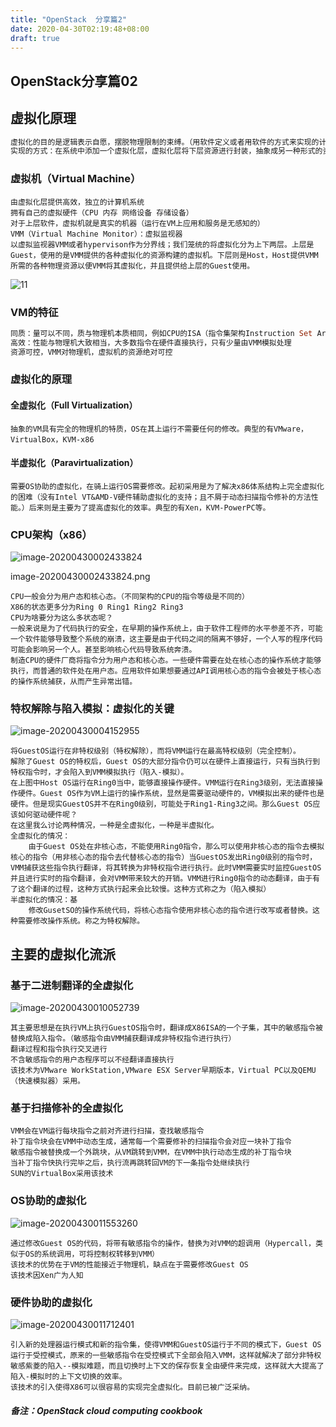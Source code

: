 ```yaml
---
title: "OpenStack  分享篇2"
date: 2020-04-30T02:19:48+08:00
draft: true
---
```


## OpenStack分享篇02

## 虚拟化原理



```cpp
虚拟化的目的是逻辑表示自愿，摆脱物理限制的束缚。（用软件定义或者用软件的方式来实现的计算机称之为虚拟化；同样的我们可以实现虚拟化的存储，虚拟化的网络等）
实现的方式：在系统中添加一个虚拟化层，虚拟化层将下层资源进行封装，抽象成另一种形式的资源，提供给上层使用。如何实现CPU的虚拟化，换言之，如何将一个CPU虚拟成多个virtual CPU提供给我们创建的虚拟机使用呢？你在使用vCPU的时候到底使用的是什么？其实有很多的方式都能完成CPU的虚拟化，比如我们可以采用分时（Time shareing）的方式，将CPU的供支配的时间分给不同的VM进行使用。具体来说就是讲时间进行切片，例如将时间片分为1ms，那么每个程序或者业务都独享1ms的CPU使用时间，如果此时有两个程序或者说是我们这里的虚拟机，那么每个虚拟机都轮流的使用1ms的CPU，在微观上程序的运行是走走停停，在宏观上程勋的运行是连贯的。在具体的使用方式上又有时间片轮转调度算法，先来先服务算法等，在此不再赘述。
```

### 虚拟机（Virtual Machine）



```undefined
由虚拟化层提供高效，独立的计算机系统
拥有自己的虚拟硬件（CPU 内存 网络设备 存储设备）
对于上层软件，虚拟机就是真实的机器（运行在VM上应用和服务是无感知的）
VMM（Virtual Machine Monitor）：虚拟监视器
以虚拟监视器VMM或者hypervison作为分界线；我们笼统的将虚拟化分为上下两层。上层是Guest，使用的是VMM提供的各种虚拟化的资源构建的虚拟机。下层则是Host，Host提供VMM所需的各种物理资源以便VMM将其虚拟化，并且提供给上层的Guest使用。
```

![11](https://gitee.com/hanstack/hanstack_image/raw/master/image/11.png)



### VM的特征



```dart
同质：量可以不同，质与物理机本质相同，例如CPU的ISA（指令集架构Instruction Set Architecture）
高效：性能与物理机大致相当，大多数指令在硬件直接执行，只有少量由VMM模拟处理
资源可控，VMM对物理机，虚拟机的资源绝对可控
```

### 虚拟化的原理

#### 全虚拟化（Full Virtualization）



```undefined
抽象的VM具有完全的物理机的特质，OS在其上运行不需要任何的修改。典型的有VMware，VirtualBox，KVM-x86
```

#### 半虚拟化（Paravirtualization）



```undefined
需要OS协助的虚拟化，在骑上运行OS需要修改。起初采用是为了解决x86体系结构上完全虚拟化的困难（没有Intel VT&AMD-V硬件辅助虚拟化的支持；且不屑于动态扫描指令修补的方法性能。）后来则是主要为了提高虚拟化的效率。典型的有Xen，KVM-PowerPC等。
```

### CPU架构（x86）

![image-20200430002433824](https://gitee.com/hanstack/hanstack_image/raw/master/image/image-20200430002433824.png)

image-20200430002433824.png



```undefined
CPU一般会分为用户态和核心态。（不同架构的CPU的指令等级是不同的）
X86的状态更多分为Ring 0 Ring1 Ring2 Ring3
CPU为啥要分为这么多状态呢？
一般来说是为了代码执行的安全，在早期的操作系统上，由于软件工程师的水平参差不齐，可能一个软件能够导致整个系统的崩溃，这主要是由于代码之间的隔离不够好，一个人写的程序代码可能会影响另一个人。甚至影响核心代码导致系统奔溃。
制造CPU的硬件厂商将指令分为用户态和核心态。一些硬件需要在处在核心态的操作系统才能够执行，而普通的软件处在用户态。应用软件如果想要通过API调用核心态的指令会被处于核心态的操作系统捕获，从而产生异常出错。
```

### 特权解除与陷入模拟：虚拟化的关键

![image-20200430004152955](https://gitee.com/hanstack/hanstack_image/raw/master/image/image-20200430004152955.png)



```undefined
将GuestOS运行在非特权级别（特权解除），而将VMM运行在最高特权级别（完全控制）。 
解除了Guest OS的特权后，Guest OS的大部分指令仍可以在硬件上直接运行，只有当执行到特权指令时，才会陷入到VMM模拟执行（陷入-模拟）。
在上图中Host OS运行在Ring0当中，能够直接操作硬件。VMM运行在Ring3级别，无法直接操作硬件。Guest OS作为VM上运行的操作系统，显然是需要驱动硬件的，VM模拟出来的硬件也是硬件。但是现实GuestOS并不在Ring0级别，可能处于Ring1-Ring3之间。那么Guest OS应该如何驱动硬件呢？
在这里我么讨论两种情况，一种是全虚拟化，一种是半虚拟化。
全虚拟化的情况：
    由于Guest OS处在非核心态，不能使用Ring0指令，那么可以使用非核心态的指令去模拟核心的指令（用非核心态的指令去代替核心态的指令）当GuestOS发出Ring0级别的指令时，VMM捕获这些指令执行翻译，将其转换为非特权指令进行执行。此时VMM需要实时监控GuestOS并且进行实时的指令翻译，会对VMM带来较大的开销。VMM进行Ring0指令的动态翻译，由于有了这个翻译的过程，这种方式执行起来会比较慢。这种方式称之为（陷入模拟）
半虚拟化的情况：基
    修改GusetSO的操作系统代码，将核心态指令使用非核心态的指令进行改写或者替换。这种需要修改操作系统。称之为特权解除。
```

## 主要的虚拟化流派

### 基于二进制翻译的全虚拟化



![image-20200430010052739](https://gitee.com/hanstack/hanstack_image/raw/master/image/image-20200430010052739.png)



```undefined
其主要思想是在执行VM上执行GuestOS指令时，翻译成X86ISA的一个子集，其中的敏感指令被替换成陷入指令。（敏感指令由VMM捕获翻译成非特权指令进行执行）
翻译过程和指令执行交叉进行
不含敏感指令的用户态程序可以不经翻译直接执行
该技术为VMware WorkStation,VMware ESX Server早期版本，Virtual PC以及QEMU（快速模拟器）采用。
```

### 基于扫描修补的全虚拟化



```undefined
VMM会在VM运行每块指令之前对齐进行扫描，查找敏感指令
补丁指令块会在VMM中动态生成，通常每一个需要修补的扫描指令会对应一块补丁指令
敏感指令被替换成一个外跳块，从VM跳转到VMM，在VMM中执行动态生成的补丁指令块
当补丁指令快执行完毕之后，执行流再跳转回VM的下一条指令处继续执行
SUN的VirtualBox采用该技术
```

### OS协助的虚拟化





![image-20200430011553260](https://gitee.com/hanstack/hanstack_image/raw/master/image/image-20200430011553260.png)

```undefined
通过修改Guest OS的代码，将带有敏感指令的操作，替换为对VMM的超调用（Hypercall，类似于OS的系统调用，可将控制权转移到VMM）
该技术的优势在于VM的性能接近于物理机，缺点在于需要修改Guest OS
该技术因Xen广为人知
```

### 硬件协助的虚拟化





![image-20200430011712401](https://gitee.com/hanstack/hanstack_image/raw/master/image/image-20200430011712401.png)

```undefined
引入新的处理器运行模式和新的指令集，使得VMM和GuestOS运行于不同的模式下，Guest OS运行于受控模式，原来的一些敏感指令在受控模式下全部会陷入VMM，这样就解决了部分非特权敏感紫菱的陷入--模拟难题，而且切换时上下文的保存恢复全由硬件来完成，这样就大大提高了陷入-模拟时的上下文切换的效率。
该技术的引入使得X86可以很容易的实现完全虚拟化。目前已被广泛采纳。
```

##### 备注：OpenStack cloud computing cookbook




